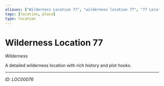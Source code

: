 ```yaml
---
aliases: ["Wilderness Location 77", "wilderness location 77", "77 Location Wilderness"]
tags: [location, place]
type: location
---
```


# Wilderness Location 77

*Wilderness*

A detailed wilderness location with rich history and plot hooks.

---
*ID: LOC00076*